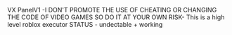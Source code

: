 VX PanelV1  -I DON'T PROMOTE THE USE OF CHEATING OR CHANGING THE CODE OF VIDEO GAMES SO DO IT AT YOUR OWN RISK-  This is a high level roblox executor  STATUS - undectable + working
